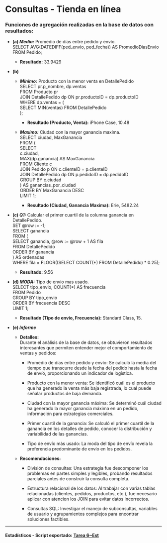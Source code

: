 # Consultas - Tienda en línea

### Funciones de agregación realizadas en la base de datos con resultados: 

- **(a) _Media:_** Promedio de días entre pedido y envío.  
SELECT AVG(DATEDIFF(ped_envio, ped_fecha)) AS PromedioDiasEnvio
FROM Pedido;

    - **Resultado:** 33.9429

- **(b)**  
    - **_Minimo:_** Producto con la menor venta en DetallePedido  
SELECT pr.p_nombre, dp.ventas  
FROM Producto pr  
JOIN DetallePedido dp ON pr.productoID = dp.productoID  
WHERE dp.ventas = (  
    SELECT MIN(ventas) FROM DetallePedido  
);

        - **Resultado (Producto, Venta):** iPhone Case, 10.48

    - **_Maximo:_** Ciudad con la mayor ganancia maxima.  
SELECT ciudad, MaxGanancia  
FROM (  
    SELECT   
        c.ciudad,  
        MAX(dp.ganancia) AS MaxGanancia  
    FROM Cliente c  
    JOIN Pedido p ON c.clienteID = p.clienteID  
    JOIN DetallePedido dp ON p.pedidoID = dp.pedidoID  
    GROUP BY c.ciudad  
) AS ganancias_por_ciudad  
ORDER BY MaxGanancia DESC  
LIMIT 1;

        - **Resultado (Ciudad, Ganancia Maxima):** Erie, 5482.24

- **(c) _Q1:_** Calcular el primer cuartil de la columna ganancia en DetallePedido.  
SET @row := -1;  
SELECT ganancia  
FROM (  
  SELECT ganancia, @row := @row + 1 AS fila  
  FROM DetallePedido  
  ORDER BY ganancia  
) AS ordenadas  
WHERE fila = FLOOR((SELECT COUNT(*) FROM DetallePedido) * 0.25);

    - **Resultado:** 9.56

- **(d) _MODA:_** Tipo de envio mas usado.  
SELECT tipo_envio, COUNT(*) AS frecuencia  
FROM Pedido  
GROUP BY tipo_envio  
ORDER BY frecuencia DESC  
LIMIT 1;

    - **Resultado (Tipo de envio, Frecuencia):** Standard Class, 15.

- **(e) _Informe_**  
    - **Detalles:**  
    Durante el análisis de la base de datos, se obtuvieron resultados interesantes que permiten entender mejor el comportamiento de ventas y pedidos:  
        - Promedio de días entre pedido y envío:
        Se calculó la media del tiempo que transcurre desde la fecha del pedido hasta la fecha de envío, proporcionando un indicador de logística.

        - Producto con la menor venta:
        Se identificó cuál es el producto que ha generado la venta más baja registrada, lo cual puede señalar productos de baja demanda.
        - Ciudad con la mayor ganancia máxima:
        Se determinó cuál ciudad ha generado la mayor ganancia máxima en un pedido, información para estrategias comerciales.
        - Primer cuartil de la ganancia:
        Se calculó el primer cuartil de la ganancia en los detalles de pedido, conocer la distribución y variabilidad de las ganancias.
        - Tipo de envío más usado:
        La moda del tipo de envío revela la preferencia predominante de envío en los pedidos.  

    - **Recomendaciones:**
        - División de consultas:
        Una estrategia fue descomponer los problemas en partes simples y legibles, probando resultados parciales antes de construir la consulta completa. 

        - Estructura relacional de los datos:
        Al trabajar con varias tablas relacionadas (clientes, pedidos, productos, etc.), fue necesario aplicar con atencion los JOIN para evitar datos incorrectos.
        - Consultas SQL:
        Investigar el manejo de subconsultas, variables de usuario y agrupamientos complejos para encontrar soluciones factibles.

---
#### Estadísticos - Script exportado: [Tarea 6~Est](t6_fagreg.sql)